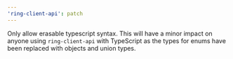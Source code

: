 ```yaml
---
'ring-client-api': patch
---
```


Only allow erasable typescript syntax. This will have a minor impact on anyone using `ring-client-api` with TypeScript as the types for enums have been replaced with objects and union types.
